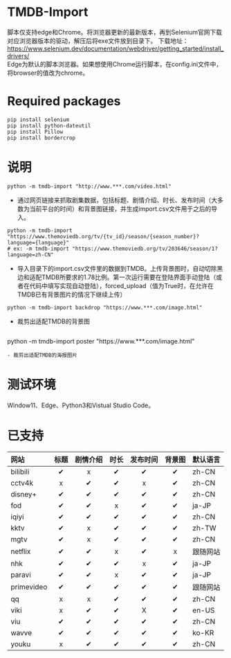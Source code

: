 # TMDB-Import
脚本仅支持edge和Chrome。将浏览器更新的最新版本，再到Selenium官网下载对应浏览器版本的驱动，解压后将exe文件放到目录下。
下载地址：https://www.selenium.dev/documentation/webdriver/getting_started/install_drivers/  
Edge为默认的脚本浏览器。如果想使用Chrome运行脚本，在config.ini文件中，将browser的值改为chrome。

# Required packages
```
pip install selenium
pip install python-dateutil
pip install Pillow
pip install bordercrop
```

# 说明
```
python -m tmdb-import "http://www.***.com/video.html"
```
- 通过网页链接来抓取剧集数据，包括标题、剧情介绍、时长、发布时间（大多数为当前平台的时间）和背景图链接，并生成import.csv文件用于之后的导入。
```
python -m tmdb-import "https://www.themoviedb.org/tv/{tv_id}/season/{season_number}?language={language}"
# ex: -m tmdb-import "https://www.themoviedb.org/tv/203646/season/1?language=zh-CN"
```
- 导入目录下的import.csv文件里的数据到TMDB。上传背景图时，自动切除黑边和适配TMDB所要求的1.78比例。第一次运行需要在登陆界面手动登陆（或者在代码中填写实现自动登陆），forced_upload（值为True时，在允许在TMDB已有背景图片的情况下继续上传）
```
python -m tmdb-import backdrop "https://www.***.com/image.html"
```
- 裁剪出适配TMDB的背景图
```
```
python -m tmdb-import poster "https://www.***.com/image.html"
```
- 裁剪出适配TMDB的海报图片
```

# 测试环境
Window11、Edge、Python3和Vistual Studio Code。

# 已支持
| 网站 | 标题 | 剧情介绍 | 时长 | 发布时间 | 背景图 | 默认语言 |
| :-----| :----: | :----: | :----: | :----: | :----: | :----- |
| bilibili | &#10004; | x | &#10004; | &#10004; | &#10004; | zh-CN |
| cctv4k | x | &#10004; | &#10004; | x | &#10004; | zh-CN |
| disney+ | &#10004; | &#10004; | &#10004; | &#10004; | &#10004; | zh-CN |
| fod | &#10004; | &#10004; | x | &#10004; | &#10004; | ja-JP |
| iqiyi | &#10004; | &#10004; | &#10004; | &#10004; | &#10004; | zh-CN |
| kktv | &#10004; | x | &#10004; | &#10004; | &#10004; | zh-TW |
| mgtv | &#10004; | x | &#10004; | &#10004; | &#10004; | zh-CN |
| netflix | &#10004; | &#10004; | x | &#10004; | x | 跟随网站 |
| nhk | &#10004; | &#10004; | &#10004; | x | &#10004; | ja-JP |
| paravi | &#10004; | &#10004; | x | &#10004; | &#10004; | ja-JP |
| primevideo | &#10004; | &#10004; | &#10004; | &#10004; | &#10004; | 跟随网站 |
| qq | x | x | &#10004; | &#10004; | &#10004; | zh-CN |
| viki | x | &#10004; | &#10004; | X | &#10004; | en-US |
| viu | &#10004; | &#10004; | &#10004; | &#10004; | &#10004; | zh-CN |
| wavve | &#10004; | &#10004; | &#10004; | &#10004; | &#10004; | ko-KR |
| youku | x | &#10004; | &#10004; | &#10004; | &#10004; | zh-CN |
